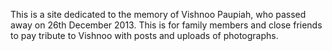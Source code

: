This is a site dedicated to the memory of Vishnoo Paupiah, who passed away on 26th December 2013. This is for family members and close friends to pay tribute to Vishnoo with posts and uploads of photographs.
